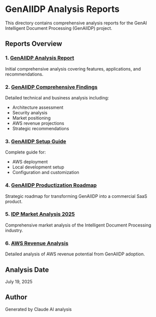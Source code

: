 # GenAIIDP Analysis Reports

This directory contains comprehensive analysis reports for the GenAI Intelligent Document Processing (GenAIIDP) project.

## Reports Overview

### 1. [GenAIIDP Analysis Report](./GenAIIDP_Analysis_Report.md)
Initial comprehensive analysis covering features, applications, and recommendations.

### 2. [GenAIIDP Comprehensive Findings](./GenAIIDP_Comprehensive_Findings.md)
Detailed technical and business analysis including:
- Architecture assessment
- Security analysis
- Market positioning
- AWS revenue projections
- Strategic recommendations

### 3. [GenAIIDP Setup Guide](./GenAIIDP_Setup_Guide.md)
Complete guide for:
- AWS deployment
- Local development setup
- Configuration and customization

### 4. [GenAIIDP Productization Roadmap](./GenAIIDP_Productization_Roadmap.md)
Strategic roadmap for transforming GenAIIDP into a commercial SaaS product.

### 5. [IDP Market Analysis 2025](./IDP_Market_Analysis_2025.md)
Comprehensive market analysis of the Intelligent Document Processing industry.

### 6. [AWS Revenue Analysis](./AWS_Revenue_Analysis_GenAIIDP.md)
Detailed analysis of AWS revenue potential from GenAIIDP adoption.

## Analysis Date
July 19, 2025

## Author
Generated by Claude AI analysis